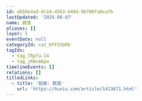 ```yaml
---
id: ab50e4ad-dc14-45b3-b48d-9b700fa8cafb
lastUpdated: '2025-06-07'
name: 鹅笼
aliases: []
layer: 5
eventDate: null
categoryId: cat_OfFSSbRb
tagIds:
  - tag_TRpfu-I4
  - tag_jKWvm6pa
timelineEvents: []
relations: []
titledLinks:
  - title: '链接: 鹅笼'
    url: 'https://huxiu.com/article/1413671.html'
---
```


